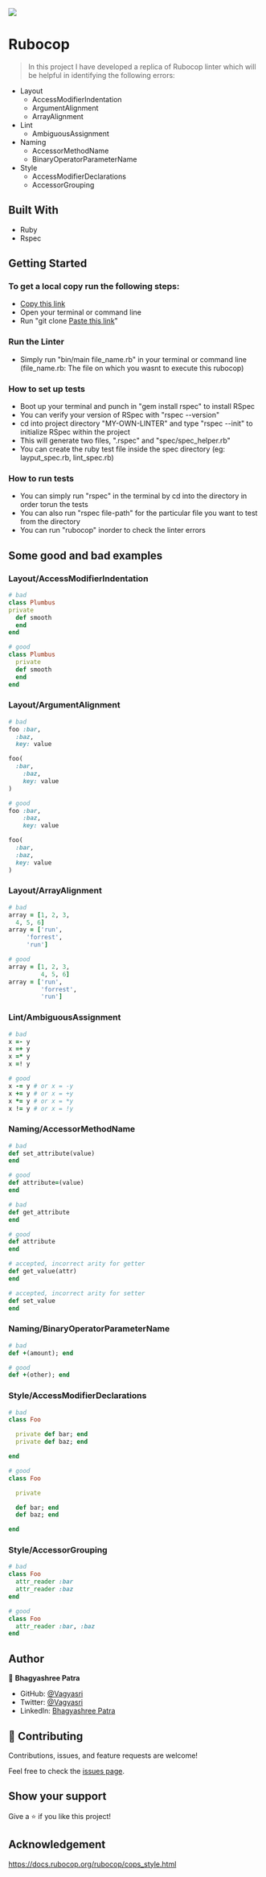 ![](https://img.shields.io/badge/Microverse-blueviolet)

# Rubocop

> In this project I have developed a replica of Rubocop linter which will be helpful in identifying the following errors:
- Layout
    - AccessModifierIndentation
    - ArgumentAlignment
    - ArrayAlignment
- Lint
    - AmbiguousAssignment
- Naming
    - AccessorMethodName
    - BinaryOperatorParameterName
- Style
    - AccessModifierDeclarations
    - AccessorGrouping

## Built With

- Ruby
- Rspec


## Getting Started

### To get a local copy run the following steps:

- [Copy this link](https://github.com/Vagyasri/My-own-linter.git)
- Open your terminal or command line
- Run "git clone [Paste this link](https://github.com/Vagyasri/My-own-linter.git)"

### Run the Linter

- Simply run "bin/main file_name.rb" in your terminal or command line
  (file_name.rb: The file on which you wasnt to execute this rubocop)

### How to set up tests

- Boot up your terminal and punch in "gem install rspec" to install RSpec
- You can verify your version of RSpec with "rspec --version"
- cd into project directory "MY-OWN-LINTER" and type "rspec --init" to initialize RSpec within the project
- This will generate two files, ".rspec" and "spec/spec_helper.rb"
- You can create the ruby test file inside the spec directory (eg: layput_spec.rb, lint_spec.rb)

### How to run tests

- You can simply run "rspec" in the terminal by cd into the directory in order torun the tests
- You can also run "rspec file-path" for the particular file you want to test from the directory
- You can run "rubocop" inorder to check the linter errors

## Some good and bad examples

### Layout/AccessModifierIndentation
~~~ruby
# bad
class Plumbus
private
  def smooth
  end
end

# good
class Plumbus
  private
  def smooth
  end
end
~~~
### Layout/ArgumentAlignment
~~~ruby
# bad
foo :bar,
  :baz,
  key: value

foo(
  :bar,
    :baz,
    key: value
)

# good
foo :bar,
    :baz,
    key: value

foo(
  :bar,
  :baz,
  key: value
)
~~~
### Layout/ArrayAlignment
~~~ruby
# bad
array = [1, 2, 3,
  4, 5, 6]
array = ['run',
     'forrest',
     'run']

# good
array = [1, 2, 3,
         4, 5, 6]
array = ['run',
         'forrest',
         'run']
~~~
### Lint/AmbiguousAssignment
~~~ruby
# bad
x =- y
x =+ y
x =* y
x =! y

# good
x -= y # or x = -y
x += y # or x = +y
x *= y # or x = *y
x != y # or x = !y
~~~
### Naming/AccessorMethodName
~~~ruby
# bad
def set_attribute(value)
end

# good
def attribute=(value)
end

# bad
def get_attribute
end

# good
def attribute
end

# accepted, incorrect arity for getter
def get_value(attr)
end

# accepted, incorrect arity for setter
def set_value
end
~~~
### Naming/BinaryOperatorParameterName
~~~ruby
# bad
def +(amount); end

# good
def +(other); end
~~~
### Style/AccessModifierDeclarations
~~~ruby
# bad
class Foo

  private def bar; end
  private def baz; end

end

# good
class Foo

  private

  def bar; end
  def baz; end

end
~~~
### Style/AccessorGrouping
~~~ruby
# bad
class Foo
  attr_reader :bar
  attr_reader :baz
end

# good
class Foo
  attr_reader :bar, :baz
end
~~~

## Author

👤 **Bhagyashree Patra**

- GitHub: [@Vagyasri](https://github.com/Vagyasri)
- Twitter: [@Vagyasri](https://twitter.com/Vagyasri)
- LinkedIn: [Bhagyashree Patra](https://www.linkedin.com/in/bhagyashree-patra-029bb059/)

## 🤝 Contributing

Contributions, issues, and feature requests are welcome!

Feel free to check the [issues page](https://github.com/Vagyasri/My-own-linter/issues).

## Show your support

Give a ⭐️ if you like this project!

## Acknowledgement

https://docs.rubocop.org/rubocop/cops_style.html